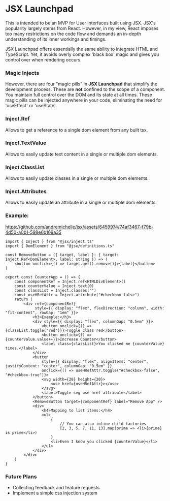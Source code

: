 # JSX Launchpad

This is intended to be an MVP for User Interfaces built using JSX. JSX's popularity largely stems from React. However,
in my view, React imposes too many restrictions on the code flow and demands an in-depth understanding of its inner
workings and timings.

JSX Launchpad offers essentially the same ability to integrate HTML and TypeScript. Yet, it avoids overly complex 'black
box' magic and gives you control over when rendering occurs.

### Magic Injects

However, there are four "magic pills" in **JSX Launchpad** that simplify
the development process. These are **not** confined to the scope of a component. You maintain full control over the DOM and
its state at all times. These magic pills can be injected anywhere in your code, eliminating the need for 'useEffect'
or 'useState'.

### Inject.Ref

Allows to get a reference to a single dom element from any built tsx.

### Inject.TextValue

Allows to easily update text content in a single or multiple dom elements.

### Inject.ClassList

Allows to easily update classes in a single or multiple dom elements.

### Inject.Attributes

Allows to easily update an attribute in a single or multiple dom elements.

### Example:

https://github.com/andremichelle/jsx/assets/6459974/74af3467-f79b-4d50-a0b1-598e6b169a35

```tsx
import { Inject } from "@jsx/inject.ts"
import { DomElement } from "@jsx/definitions.ts"

const RemoveButton = ({ target, label }: { target: Inject.Ref<DomElement>, label: string }) => (
    <button onclick={() => target.get().remove()}>{label}</button>
)

export const CounterApp = () => {
    const componentRef = Inject.ref<HTMLDivElement>()
    const counterValue = Inject.text(0)
    const classList = Inject.classes("")
    const useHRefAttr = Inject.attribute("#checkbox-false")
    return (
        <div ref={componentRef}
             style={{ display: "flex", flexDirection: "column", width: "fit-content", rowGap: "1em" }}>
            <h3>Example:</h3>
            <div style={{ display: "flex", columnGap: "0.5em" }}>
                <button onclick={() => {classList.toggle("red")}}>Toggle class red</button>
                <button onclick={() => {counterValue.value++}}>Increase Counter</button>
                <label class={classList}>You clicked me {counterValue} times.</label>
            </div>
            <button
                style={{ display: "flex", alignItems: "center", justifyContent: "center", columnGap: "0.5em" }}
                onclick={() => useHRefAttr.toggle("#checkbox-false", "#checkbox-true")}>
                <svg width={20} height={20}>
                    <use href={useHRefAttr}></use>
                </svg>
                <label>Toggle svg use href attribute</label>
            </button>
            <RemoveButton target={componentRef} label="Remove App" />
            <div>
                <h4>Mapping to list items:</h4>
                <ul>
                    {
                        // You can also inline child factories
                        [2, 3, 5, 7, 11, 13].map(prime => <li>{prime} is prime</li>)
                    }
                    <li>Even I know you clicked {counterValue}</li>
                </ul>
            </div>
        </div>
    )
}
```

### Future Plans

* Collecting feedback and feature requests
* Implement a simple css injection system
